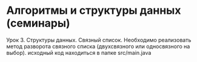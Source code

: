 # Алгоритмы и структуры данных (семинары)
Урок 3. Структуры данных. Связный список.
Необходимо реализовать метод разворота связного списка (двухсвязного или односвязного на выбор).
исходный код находиться в папке src/main.java
